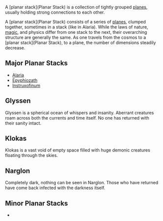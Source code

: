 A [planar stack](Planar Stack) is a collection of tightly grouped [planes](Planes), usually holding strong connections to each other. 

A [planar stack](Planar Stack) consists of a series of [planes](Planes), clumped together, sometimes in a stack (like in Alaria). While the laws of nature, [magic](Magic), and physics differ from one stack to the next, their overarching structure are generally the same. As one travels from the cosmos to a [planar stack](Planar Stack), to a plane, the number of dimensions steadily decrease.

## Major Planar Stacks

- [Alaria](Alaria)
- [Epyphiozath](Epyphiozath)
- [Instruxofinum](Instruxofinum)

## Glyssen

Glyssen is a spherical ocean of whispers and insanity. Aberrant creatures roam across both the currents and time itself. No one has returned with their sanity intact.

## Klokas

Klokas is a vast void of empty space filled with huge demonic creatures floating through the skies. 

## Narglon

Completely dark, nothing can be seen in Narglon. Those who have returned have come back infected with the darkness itself.

## Minor Planar Stacks

- 